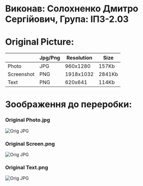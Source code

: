 # Виконав: Солохненко Дмитро Сергійович, Група: ІПЗ-2.03


# Original Picture:
| |Jpg/Png|Resolution|Size|
|---|---|---|---|
|Photo|JPG|960x1280|157Kb |
|Screenshot|PNG|1918x1032|2841Kb |
|Text|PNG|620x641|114Kb |


# Зоображення до переробки:
### Original Photo.jpg
![Orig JPG](images/photo/0_1.jpg)

### Original Screen.png
![Orig JPG](images/screen/0_1.jpg)

### Original Text.png
![Orig JPG](images/text/0_1.jpg)

